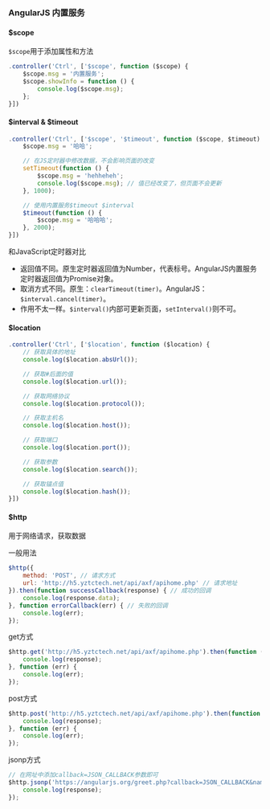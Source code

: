 ### AngularJS 内置服务

#### $scope

`$scope`用于添加属性和方法

```javascript
.controller('Ctrl', ['$scope', function ($scope) {
    $scope.msg = '内置服务';
    $scope.showInfo = function () {
        console.log($scope.msg);
    };
}])
```

#### $interval & $timeout

```javascript
.controller('Ctrl', ['$scope', '$timeout', function ($scope, $timeout) {
    $scope.msg = '哈哈';

    // 在JS定时器中修改数据，不会影响页面的改变
    setTimeout(function () {
        $scope.msg = 'hehheheh';
        console.log($scope.msg); // 值已经改变了，但页面不会更新
    }, 1000);

    // 使用内置服务$timeout $interval
    $timeout(function () {
        $scope.msg = '哈哈哈';
    }, 2000);
}])
```

和JavaScript定时器对比

- 返回值不同。原生定时器返回值为Number，代表标号。AngularJS内置服务定时器返回值为Promise对象。
- 取消方式不同。原生：`clearTimeout(timer)`。AngularJS：`$interval.cancel(timer)`。
- 作用不太一样。`$interval()`内部可更新页面，`setInterval()`则不可。

#### $location

```javascript
.controller('Ctrl', ['$location', function ($location) {
    // 获取具体的地址
    console.log($location.absUrl());

    // 获取#后面的值
    console.log($location.url());

    // 获取网络协议
    console.log($location.protocol());

    // 获取主机名
    console.log($location.host());

    // 获取端口
    console.log($location.port());

    // 获取参数
    console.log($location.search());

    // 获取锚点值
    console.log($location.hash());
}])
```

#### $http

用于网络请求，获取数据

一般用法

```javascript
$http({
    method: 'POST', // 请求方式
    url: 'http://h5.yztctech.net/api/axf/apihome.php' // 请求地址
}).then(function successCallback(response) { // 成功的回调
    console.log(response.data);
}, function errorCallback(err) { // 失败的回调
    console.log(err);
});
```

get方式

```javascript
$http.get('http://h5.yztctech.net/api/axf/apihome.php').then(function (response) {
    console.log(response);
}, function (err) {
    console.log(err);
});
```

post方式

```javascript
$http.post('http://h5.yztctech.net/api/axf/apihome.php').then(function (response) {
    console.log(response);
}, function (err) {
    console.log(err);
});
```

jsonp方式

```javascript
// 在网址中添加callback=JSON_CALLBACK参数即可
$http.jsonp('https://angularjs.org/greet.php?callback=JSON_CALLBACK&name=lidaze').success(function (response) {
    console.log(response);
});
```
